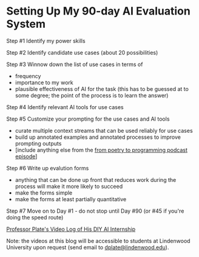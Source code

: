 # Setting Up My 90-day AI Evaluation System

Step #1
Identify my power skills

Step #2
Identify candidate use cases (about 20 possibilities)

Step #3
Winnow down the list of use cases in terms of
- frequency
- importance to my work
- plausible effectiveness of AI for the task (this has to be guessed at to some degree; the point of the process is to learn the answer)

Step #4
Identify relevant AI tools for use cases

Step #5
Customize your prompting for the use cases and AI tools
- curate multiple context streams that can be used reliably for use cases
- build up annotated examples and annotated processes to improve prompting outputs
- [include anything else from the [from poetry to programming podcast episode](https://www.youtube.com/watch?v=wjaSyLHOUb0)]

Step #6
Write up evalution forms
- anything that can be done up front that reduces work during the process will make it more likely to succeed
- make the forms simple
- make the forms at least partially quantitative

Step #7
Move on to Day #1 - do not stop until Day #90 (or #45 if you're doing the speed route)

[Professor Plate's Video Log of His DIY AI Internship](day-by-day.md)

Note: the videos at this blog will be accessible to students at Lindenwood University upon request (send email to dplate@lindenwood.edu).
